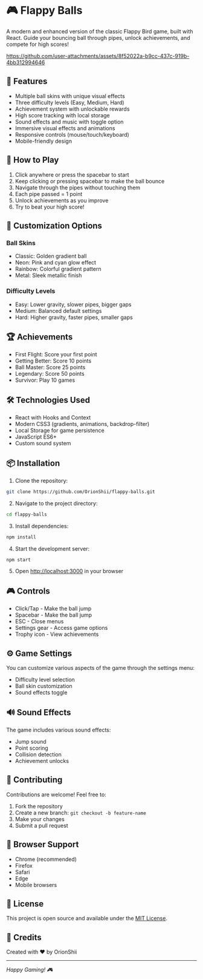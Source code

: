 # 🎮 Flappy Balls

A modern and enhanced version of the classic Flappy Bird game, built with React. Guide your bouncing ball through pipes, unlock achievements, and compete for high scores!

https://github.com/user-attachments/assets/8f52022a-b9cc-437c-919b-4bb312994646

## 🚀 Features

- Multiple ball skins with unique visual effects
- Three difficulty levels (Easy, Medium, Hard)
- Achievement system with unlockable rewards
- High score tracking with local storage
- Sound effects and music with toggle option
- Immersive visual effects and animations
- Responsive controls (mouse/touch/keyboard)
- Mobile-friendly design

## 🎯 How to Play

1. Click anywhere or press the spacebar to start
2. Keep clicking or pressing spacebar to make the ball bounce
3. Navigate through the pipes without touching them
4. Each pipe passed = 1 point
5. Unlock achievements as you improve
6. Try to beat your high score!

## 🎨 Customization Options

### Ball Skins
- Classic: Golden gradient ball
- Neon: Pink and cyan glow effect       
- Rainbow: Colorful gradient pattern
- Metal: Sleek metallic finish

### Difficulty Levels
- Easy: Lower gravity, slower pipes, bigger gaps
- Medium: Balanced default settings
- Hard: Higher gravity, faster pipes, smaller gaps

## 🏆 Achievements

- First Flight: Score your first point
- Getting Better: Score 10 points
- Ball Master: Score 25 points
- Legendary: Score 50 points
- Survivor: Play 10 games

## 🛠️ Technologies Used

- React with Hooks and Context
- Modern CSS3 (gradients, animations, backdrop-filter)
- Local Storage for game persistence
- JavaScript ES6+
- Custom sound system

## 📦 Installation

1. Clone the repository:
```bash
git clone https://github.com/OrionShii/flappy-balls.git
```

2. Navigate to the project directory:
```bash
cd flappy-balls
```

3. Install dependencies:
```bash
npm install
```

4. Start the development server:
```bash
npm start
```

5. Open [http://localhost:3000](http://localhost:3000) in your browser

## 🎮 Controls

- Click/Tap - Make the ball jump
- Spacebar - Make the ball jump
- ESC - Close menus
- Settings gear - Access game options
- Trophy icon - View achievements

## ⚙️ Game Settings

You can customize various aspects of the game through the settings menu:
- Difficulty level selection
- Ball skin customization
- Sound effects toggle

## 🔊 Sound Effects

The game includes various sound effects:
- Jump sound
- Point scoring
- Collision detection
- Achievement unlocks

## 🤝 Contributing

Contributions are welcome! Feel free to:

1. Fork the repository
2. Create a new branch: `git checkout -b feature-name`
3. Make your changes
4. Submit a pull request

## 📱 Browser Support

- Chrome (recommended)
- Firefox
- Safari
- Edge
- Mobile browsers

## 📝 License

This project is open source and available under the [MIT License](LICENSE).

## 👥 Credits

Created with ❤️ by OrionShii

---
*Happy Gaming! 🎮*
